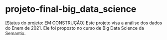 # projeto-final-big_data_science
[Status do projeto: EM CONSTRUÇÃO] 
Este projeto visa a análise dos dados do Enem de 2021. Ele foi proposto no curso de Big Data Science da Semantix.
